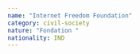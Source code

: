 ```yaml
---
name: "Internet Freedom Foundation"
category: civil-society
nature: "Fondation "
nationality: IND
---
```

    